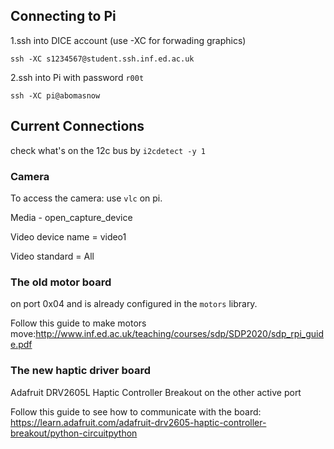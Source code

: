 ## Connecting to Pi
1.ssh into DICE account (use -XC for forwading graphics)
```
ssh -XC s1234567@student.ssh.inf.ed.ac.uk
```

2.ssh into Pi with password `r00t`
```
ssh -XC pi@abomasnow
``` 

## Current Connections
check what's on the 12c bus by `i2cdetect -y 1`
### Camera
To access the camera: use `vlc` on pi. 

Media - open_capture_device

Video device name = video1

Video standard = All

### The old motor board
on port 0x04 and is already configured in the `motors` library.

Follow this guide to make motors move:http://www.inf.ed.ac.uk/teaching/courses/sdp/SDP2020/sdp_rpi_guide.pdf

### The new haptic driver board
Adafruit DRV2605L Haptic Controller Breakout on the other active port


Follow this guide to see how to communicate with the board:
https://learn.adafruit.com/adafruit-drv2605-haptic-controller-breakout/python-circuitpython
